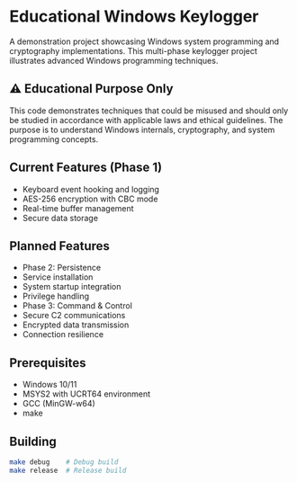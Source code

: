 # Educational Windows Keylogger

A demonstration project showcasing Windows system programming and cryptography implementations. This multi-phase keylogger project illustrates advanced Windows programming techniques.

## ⚠️ Educational Purpose Only
This code demonstrates techniques that could be misused and should only be studied in accordance with applicable laws and ethical guidelines. The purpose is to understand Windows internals, cryptography, and system programming concepts.

## Current Features (Phase 1)
- Keyboard event hooking and logging
- AES-256 encryption with CBC mode
- Real-time buffer management
- Secure data storage

## Planned Features
- Phase 2: Persistence
 - Service installation
 - System startup integration
 - Privilege handling
- Phase 3: Command & Control
 - Secure C2 communications
 - Encrypted data transmission
 - Connection resilience

## Prerequisites
- Windows 10/11
- MSYS2 with UCRT64 environment
- GCC (MinGW-w64)
- make

## Building
```bash
make debug    # Debug build
make release  # Release build